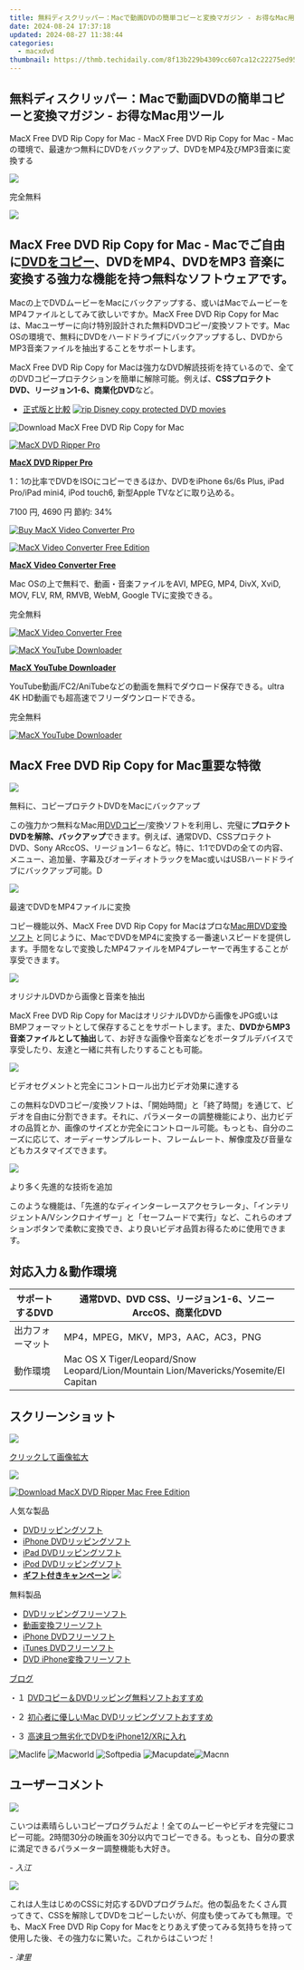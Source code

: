 ```yaml
---
title: 無料ディスクリッパー：Macで動画DVDの簡単コピーと変換マガジン - お得なMac用ツール
date: 2024-08-24 17:37:18
updated: 2024-08-27 11:38:44
categories:
  - macxdvd
thumbnail: https://thmb.techidaily.com/8f13b229b4309cc607ca12c22275ed95f06f33bc5a9a2ad4f10fdb3f8f16d4fd.jpeg
---
```


## 無料ディスクリッパー：Macで動画DVDの簡単コピーと変換マガジン - お得なMac用ツール

MacX Free DVD Rip Copy for Mac \- MacX Free DVD Rip Copy for Mac - Macの環境で、最速かつ無料にDVDをバックアップ、DVDをMP4及びMP3音楽に変換する

![](https://www.macxdvd.com/dvd-rip-copy-for-mac-free/../face/dvd-rip-copy-pic.jpg) 

完全無料

![](https://www.macxdvd.com/dvd-rip-copy-for-mac-free/../image-jp/flag.png) 

## MacX Free DVD Rip Copy for Mac - **Macでご自由に[DVDをコピー](https://tools.techidaily.com/macxdvd/products/)、DVDをMP4、DVDをMP3** 音楽に変換する強力な機能を持つ無料なソフトウェアです。

Macの上でDVDムービーをMacにバックアップする、或いはMacでムービーをMP4ファイルとしてみて欲しいですか。MacX Free DVD Rip Copy for Macは、Macユーザーに向け特別設計された無料DVDコピー/変換ソフトです。Mac OSの環境で、無料にDVDをハードドライブにバックアップするし、DVDからMP3音楽ファイルを抽出することをサポートします。

MacX Free DVD Rip Copy for Macは強力なDVD解読技術を持ているので、全てのDVDコピープロテクションを簡単に解除可能。例えば、**CSSプロテクトDVD、リージョン1-6、商業化DVD**など。

* [正式版と比較](https://tools.techidaily.com/macxdvd/products/)
[![rip Disney copy protected DVD movies](https://www.macxdvd.com/dvd-rip-copy-for-mac-free/../image-jp/macxdvdpro-banner-mini.jpg)](https://www.macxdvd.com/dvd-rip-copy-for-mac-free/../how-to-rip-disney-dvd-copy-protection-jp.htm) 

![Download MacX Free DVD Rip Copy for Mac](https://www.macxdvd.com/dvd-rip-copy-for-mac-free/../image-jp/bottom-download-big.jpg) 

[![MacX DVD Ripper Pro](https://www.macxdvd.com/dvd-rip-copy-for-mac-free/../box-image/macx-ripper-box-left.jpg)](https://www.macxdvd.com/dvd-rip-copy-for-mac-free/../mac-video-converter-pro/buy-jp.htm) 

**[MacX DVD Ripper Pro](https://tools.techidaily.com/macxdvd/products/)**

1：1の比率でDVDをISOにコピーできるほか、DVDをiPhone 6s/6s Plus, iPad Pro/iPad mini4, iPod touch6, 新型Apple TVなどに取り込める。

7100 円, 4690 円 節約: 34%

[![Buy MacX Video Converter Pro](https://www.macxdvd.com/dvd-rip-copy-for-mac-free/../image-jp/bottom-buy2.jpg)](https://www.macxdvd.com/dvd-rip-copy-for-mac-free/../mac-dvd-ripper-pro/buy-jp.htm) 

[![MacX Video Converter Free Edition](https://www.macxdvd.com/dvd-rip-copy-for-mac-free/../box-image/free-converter-mini1.jpg)](https://www.macxdvd.com/dvd-rip-copy-for-mac-free/../dvd-ripper-mac-free/index-jp.htm) 

**[MacX Video Converter Free](https://tools.techidaily.com/macxdvd/products/)**

Mac OSの上で無料で、動画・音楽ファイルをAVI, MPEG, MP4, DivX, XviD, MOV, FLV, RM, RMVB, WebM, Google TVに変換できる。

 完全無料 

[![MacX Video Converter Free](https://www.macxdvd.com/dvd-rip-copy-for-mac-free/../image-jp/free-download.jpg)](https://www.macxdvd.com/dvd-rip-copy-for-mac-free/../download/macx-video-converter-free-edition.dmg) 

[![MacX YouTube Downloader](https://www.macxdvd.com/dvd-rip-copy-for-mac-free/../box-image/youtube-mini1.png)](https://tools.techidaily.com/macxdvd/products/)

**[MacX YouTube Downloader](https://tools.techidaily.com/macxdvd/products/)**

YouTube動画/FC2/AniTubeなどの動画を無料でダウロード保存できる。ultra 4K HD動画でも超高速でフリーダウンロードできる。

 完全無料 

[![MacX YouTube Downloader](https://www.macxdvd.com/dvd-rip-copy-for-mac-free/../image-jp/free-download.jpg)](https://www.macxdvd.com/dvd-rip-copy-for-mac-free/../download/macx-youtube-downloader-free.dmg) 

## MacX Free DVD Rip Copy for Mac重要な特徴

![](https://www.macxdvd.com/dvd-rip-copy-for-mac-free/image/1.jpg) 

無料に、コピープロテクトDVDをMacにバックアップ

この強力かつ無料なMac用[DVDコピー](https://tools.techidaily.com/macxdvd/products/)/変換ソフトを利用し、完璧に**プロテクトDVDを解除、バックアップ**できます。例えば、通常DVD、CSSプロテクトDVD、Sony ARccOS、リージョン1－６など。特に、1:1でDVDの全ての内容、メニュー、追加量、字幕及びオーディオトラックをMac或いはUSBハードドライブにバックアップ可能。D

![](https://www.macxdvd.com/dvd-rip-copy-for-mac-free/image/2.jpg) 

最速でDVDをMP4ファイルに変換

コピー機能以外、MacX Free DVD Rip Copy for Macはプロな[Mac用DVD変換ソフト](https://tools.techidaily.com/macxdvd/products/) と同じように、MacでDVDをMP4に変換する一番速いスピードを提供します。手間をなしで変換したMP4ファイルをMP4プレーヤーで再生することが享受できます。

![](https://www.macxdvd.com/dvd-rip-copy-for-mac-free/image/3.jpg) 

オリジナルDVDから画像と音楽を抽出

MacX Free DVD Rip Copy for MacはオリジナルDVDから画像をJPG或いはBMPフォーマットとして保存することをサポートします。また、**DVDからMP3音楽ファイルとして抽出**して、お好きな画像や音楽などをポータブルデバイスで享受したり、友達と一緒に共有したりすることも可能。

![](https://www.macxdvd.com/dvd-rip-copy-for-mac-free/image/4.jpg) 

ビデオセグメントと完全にコントロール出力ビデオ効果に達する

この無料なDVDコピー/変換ソフトは、「開始時間」と「終了時間」を通じて、ビデオを自由に分割できます。それに、パラメーターの調整機能により、出力ビデオの品質とか、画像のサイズとか完全にコントロール可能。もっとも、自分のニーズに応じて、オーディーサンプルレート、フレームレート、解像度及び音量などもカスタマイズできます。

![](https://www.macxdvd.com/dvd-rip-copy-for-mac-free/image/5.jpg) 

より多く先進的な技術を追加

このような機能は、「先進的なディインターレースアクセラレータ」、「インテリジェントA/Vシンクロナイザー」と「セーフムードで実行」など、これらのオプションボタンで柔軟に変換でき、より良いビデオ品質お得るために使用できます。

## 対応入力＆動作環境

| サポートするDVD | 通常DVD、DVD CSS、リージョン1-6、ソニーArccOS、商業化DVD                                              |
| --------- | ------------------------------------------------------------------------------------ |
| 出力フォーマット  | MP4，MPEG，MKV，MP3，AAC，AC3，PNG                                                         |
| 動作環境      | Mac OS X Tiger/Leopard/Snow Leopard/Lion/Mountain Lion/Mavericks/Yosemite/El Capitan |

## スクリーンショット

![](https://www.macxdvd.com/dvd-rip-copy-for-mac-free/image/screenshot-jp.jpg)

[クリックして画像拡大](https://tools.techidaily.com/macxdvd/products/)

![](https://www.macxdvd.com/dvd-rip-copy-for-mac-free/image/screenshot02-jp.jpg) 

[![Download MacX DVD Ripper Mac Free Edition](https://www.macxdvd.com/dvd-rip-copy-for-mac-free/../image-jp/bottom-download-big.jpg)](https://www.macxdvd.com/download/macx-free-dvd-rip-copy-for-mac.dmg)

人気な製品

* [DVDリッピングソフト](https://tools.techidaily.com/macxdvd/products/)
* [iPhone DVDリッピングソフト](https://tools.techidaily.com/macxdvd/products/)
* [iPad DVDリッピングソフト](https://tools.techidaily.com/macxdvd/products/)
* [iPod DVDリッピングソフト](https://tools.techidaily.com/macxdvd/products/)
* [**ギフト付きキャンペーン**](https://tools.techidaily.com/macxdvd/products/) ![](https://www.macxdvd.com/dvd-rip-copy-for-mac-free/../blog/new-fourteen/hot.gif)

無料製品

* [DVDリッピングフリーソフト](https://tools.techidaily.com/macxdvd/products/)
* [動画変換フリーソフト](https://tools.techidaily.com/macxdvd/products/)
* [iPhone DVDフリーソフト](https://tools.techidaily.com/macxdvd/products/)
* [iTunes DVDフリーソフト](https://tools.techidaily.com/macxdvd/products/)
* [DVD iPhone変換フリーソフト](https://tools.techidaily.com/macxdvd/products/)

[ブログ](https://tools.techidaily.com/macxdvd/products/)

・１ [DVDコピー＆DVDリッピング無料ソフトおすすめ](https://tools.techidaily.com/macxdvd/products/)

・２ [初心者に優しいMac DVDリッピングソフトおすすめ](https://tools.techidaily.com/macxdvd/products/)

・３ [高速且つ無劣化でDVDをiPhone12/XRに入れ](https://tools.techidaily.com/macxdvd/products/)

![Maclife](https://www.macxdvd.com/dvd-rip-copy-for-mac-free/../i-pic/maclife.gif) ![Macworld](https://www.macxdvd.com/dvd-rip-copy-for-mac-free/../i-pic/macworld.gif) ![Softpedia](https://www.macxdvd.com/dvd-rip-copy-for-mac-free/../i-pic/softpedia.gif) ![Macupdate](https://www.macxdvd.com/dvd-rip-copy-for-mac-free/../i-pic/macupdate.gif)![Macnn](https://www.macxdvd.com/dvd-rip-copy-for-mac-free/../i-pic/macnn.gif)

## ユーザーコメント

![](https://www.macxdvd.com/dvd-rip-copy-for-mac-free/../image/customer-ico.jpg) 

こいつは素晴らしいコピープログラムだよ！全てのムービーやビデオを完璧にコピー可能。2時間30分の映画を30分以内でコピーできる。もっとも、自分の要求に満足できるパラメーター調整機能も大好き。

_\- 入江_ 

![](https://www.macxdvd.com/dvd-rip-copy-for-mac-free/../image/customer-ico.jpg) 

これは人生はじめのCSSに対応するDVDプログラムだ。他の製品をたくさん買ってきて、CSSを解除してDVDをコピーしたいが、何度も使ってみても無理。でも、MacX Free DVD Rip Copy for Macをとりあえず使ってみる気持ちを持って使用した後、その強力なに驚いた。これからはこいつだ！

_\- 津里_

<ins class="adsbygoogle"
     style="display:block"
     data-ad-format="autorelaxed"
     data-ad-client="ca-pub-7571918770474297"
     data-ad-slot="1223367746"></ins>



<ins class="adsbygoogle"
     style="display:block"
     data-ad-client="ca-pub-7571918770474297"
     data-ad-slot="8358498916"
     data-ad-format="auto"
     data-full-width-responsive="true"></ins>

